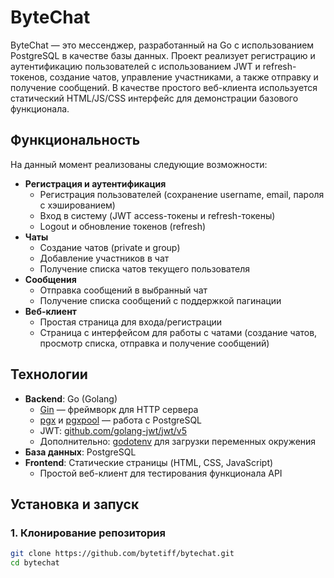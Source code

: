 # ByteChat

ByteChat — это мессенджер, разработанный на Go с использованием PostgreSQL в качестве базы данных. Проект реализует регистрацию и аутентификацию пользователей с использованием JWT и refresh-токенов, создание чатов, управление участниками, а также отправку и получение сообщений. В качестве простого веб-клиента используется статический HTML/JS/CSS интерфейс для демонстрации базового функционала.

## Функциональность

На данный момент реализованы следующие возможности:
- **Регистрация и аутентификация**  
  - Регистрация пользователей (сохранение username, email, пароля с хэшированием)
  - Вход в систему (JWT access-токены и refresh-токены)
  - Logout и обновление токенов (refresh)
- **Чаты**
  - Создание чатов (private и group)
  - Добавление участников в чат
  - Получение списка чатов текущего пользователя
- **Сообщения**
  - Отправка сообщений в выбранный чат
  - Получение списка сообщений с поддержкой пагинации
- **Веб-клиент**
  - Простая страница для входа/регистрации
  - Страница с интерфейсом для работы с чатами (создание чатов, просмотр списка, отправка и получение сообщений)

## Технологии

- **Backend**: Go (Golang)
  - [Gin](https://github.com/gin-gonic/gin) — фреймворк для HTTP сервера
  - [pgx](https://github.com/jackc/pgx) и [pgxpool](https://pkg.go.dev/github.com/jackc/pgx/v5/pgxpool) — работа с PostgreSQL
  - JWT: [github.com/golang-jwt/jwt/v5](https://github.com/golang-jwt/jwt)
  - Дополнительно: [godotenv](https://github.com/joho/godotenv) для загрузки переменных окружения
- **База данных**: PostgreSQL
- **Frontend**: Статические страницы (HTML, CSS, JavaScript)
  - Простой веб-клиент для тестирования функционала API

## Установка и запуск

### 1. Клонирование репозитория

```bash
git clone https://github.com/bytetiff/bytechat.git
cd bytechat
